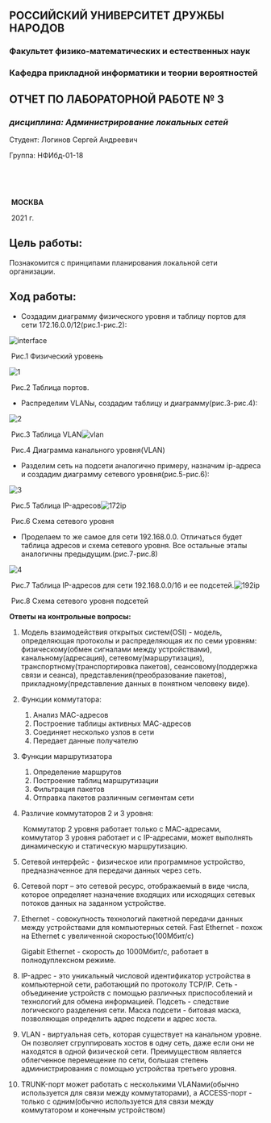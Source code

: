 ## **РОССИЙСКИЙ УНИВЕРСИТЕТ ДРУЖБЫ НАРОДОВ**

### **Факультет физико-математических и естественных наук**

### **Кафедра прикладной информатики и теории вероятностей**



















## **ОТЧЕТ ПО ЛАБОРАТОРНОЙ РАБОТЕ № 3**

###  *дисциплина: Администрирование локальных сетей*



















Студент:	Логинов Сергей Андреевич

Группа:	  НФИбд-01-18 



​													



​														

​																		 	**МОСКВА**

​															    				2021 г.







## Цель работы:

Познакомится с принципами планирования локальной сети организации.

## Ход работы:

* Создадим диаграмму физического уровня и таблицу портов для сети 172.16.0.0/12(рис.1-рис.2):

![interface](C:\Users\itsok\work\2020-2021\ALN\lab3\interface.png)

​																	Рис.1	Физический уровень

![1](C:\Users\itsok\work\2020-2021\ALN\lab3\screen\1.png)

​																		Рис.2	Таблица портов.

* Распределим VLANы, создадим таблицу и диаграмму(рис.3-рис.4):

![2](C:\Users\itsok\work\2020-2021\ALN\lab3\screen\2.png)

​																		Рис.3	Таблица VLAN![vlan](C:\Users\itsok\work\2020-2021\ALN\lab3\vlan.png)

​														Рис.4 Диаграмма канального уровня(VLAN)

* Разделим сеть на подсети аналогично примеру, назначим ip-адреса и создадим диаграмму сетевого уровня(рис.5-рис.6):

![3](C:\Users\itsok\work\2020-2021\ALN\lab3\screen\3.png)

​																		Рис.5	Таблица IP-адресов![172ip](C:\Users\itsok\work\2020-2021\ALN\lab3\172ip.png)

​																		Рис.6 Схема сетевого уровня

* Проделаем то же самое для сети 192.168.0.0. Отличаться будет таблица адресов и схема сетевого уровня. Все остальные этапы аналогичны предыдущим.(рис.7-рис.8)

![4](C:\Users\itsok\work\2020-2021\ALN\lab3\screen\4.png)

​									Рис.7	Таблица IP-адресов для сети 192.168.0.0/16 и ее подсетей.![192ip](C:\Users\itsok\work\2020-2021\ALN\lab3\192ip.png)

​															Рис.8	Схема сетевого уровня подсетей



**Ответы на контрольные вопросы:**

1. Модель взаимодействия открытых систем(OSI) - модель, определяющая протоколы и распределяющая их по семи уровням: физическому(обмен сигналами между устройствами), канальному(адресация), сетевому(маршрутизация), транспортному(транспортировка пакетов), сеансовому(поддержка связи и сеанса), представления(преобразование пакетов), прикладному(представление данных в понятном человеку виде).

2. Функции коммутатора:

   1. Анализ МАС-адресов
   2. Построение таблицы активных МАС-адресов
   3. Соединяет несколько узлов в сети
   4. Передает данные получателю

3. Функции маршрутизатора

   1. Определение маршрутов
   2. Построение таблиц маршрутизации
   3. Фильтрация пакетов
   4. Отправка пакетов различным сегментам сети

4. Различие коммутаторов 2 и 3 уровня:

   ​	Коммутатор 2 уровня работает только с МАС-адресами, коммутатор 3 уровня работает и с IP-адресами, может выполнять динамическую и статическую маршрутизацию.

5. Сетевой интерфейс - физическое или программное устройство, предназначенное для передачи данных через сеть.

6. Сетевой порт – это сетевой ресурс, отображаемый в виде числа, которое определяет назначение входящих или исходящих сетевых потоков данных на заданном устройстве.

7. Ethernet - совокупность технологий пакетной передачи данных между устройствами для компьютерных сетей.
   Fast Ethernet - похож на Ethernet с увеличенной скоростью(100Мбит/с)

   Gigabit Ethernet - скорость до 1000Мбит/с, работает в полнодуплексном режиме.

8. IP-адрес - это уникальный числовой идентификатор устройства в компьютерной сети, работающий по протоколу TCP/IP. Сеть - объединение устройств с помощью различных приспособлений и технологий для обмена информацией. Подсеть - следствие логического разделения сети. Маска подсети - битовая маска, позволяющая определить адрес подсети и адрес хоста.

9. VLAN - виртуальная сеть, которая существует на канальном уровне. Он позволяет сгруппировать хостов в одну сеть, даже если они не находятся в одной физической сети. Преимуществом является облегченное перемещение по сети, большая степень администрирования с помощью устройства третьего уровня.

10. TRUNK-порт может работать с несколькими VLANами(обычно используется для связи между коммутаторами), а  ACCESS-порт - только с одним(обычно используется для связи между коммутатором и конечным устройством)